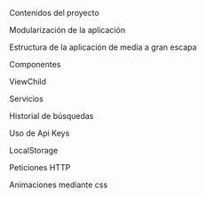 Contenidos del proyecto

Modularización de la aplicación

Estructura de la aplicación de media a gran escapa

Componentes

ViewChild

Servicios

Historial de búsquedas

Uso de Api Keys

LocalStorage

Peticiones HTTP

Animaciones mediante css